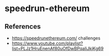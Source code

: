# speedrun-ethereum

## References
- https://speedrunethereum.com/ challenges
- https://www.youtube.com/playlist?list=PLJz1HruEnenAf80uOfDwBPqaliJkjKg69
